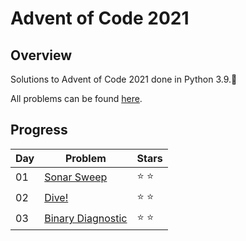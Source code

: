 # Advent of Code 2021

## Overview

Solutions to Advent of Code 2021 done in Python 3.9.:evergreen_tree:

All problems can be found [here](https://adventofcode.com/2021).

## Progress
| Day | Problem | Stars |
| --- | --- | --- |
| 01 | [Sonar Sweep](https://adventofcode.com/2021/day/1) | ⭐ ⭐ |
| 02 | [Dive!](https://adventofcode.com/2021/day/2) | ⭐ ⭐ |
| 03 | [Binary Diagnostic](https://adventofcode.com/2021/day/3) | ⭐ ⭐ |
